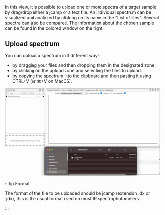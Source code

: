 

In this view, it is possible to upload one or more spectra of a target sample by drag/drop either a jcamp or a text file. An individual spectrum can be visualized and analyzed by clicking on its name in the "List of files". Several spectra can also be compared. The information about the chosen sample can be found in the colored window on the right.


## Upload spectrum

You can upload a spectrum in 3 different ways:
- by dragging your files and then dropping them in the designated zone.
- by clicking on the upload zone and selecting the files to upload.
- by copying the spectrum into the clipboard and then pasting it using CTRL+V (or ⌘+V on MacOS).

![add dragdrop](dragdrop.gif)

:::tip Format

The format of the file to be uploaded should be jcamp (extension .dx or .jdx), this is the usual format used on most IR spectrophotometers.

:::

